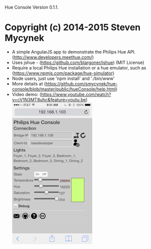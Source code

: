 Hue Console
Version 0.1.1.

Copyright (c) 2014-2015 Steven Mycynek
===============

*  A simple AngularJS app to demonstrate the Philips Hue API. (http://www.developers.meethue.com/)
*  Uses jshue - (https://github.com/blargoner/jshue) (MIT License)
*  Require a local Philips Hue installation or a hue emulator, such as
   (https://www.npmjs.com/package/hue-simulator)
*  Node users, just use 'npm install' and './bin/www'
*  More details at (https://github.com/smycynek/hue-console/blob/master/public/hueConsole/help.html)
*  Video demo: (https://www.youtube.com/watch?v=cV1N3MT8uhc&feature=youtu.be)
![Screen Shot](./hue_screenshot.PNG)
